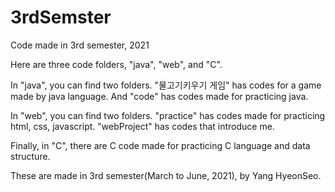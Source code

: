 # 3rdSemster
Code made in 3rd semester, 2021


Here are three code folders, "java", "web", and "C".

In "java", you can find two folders.
"물고기키우기 게임" has codes for a game made by java language.
And "code" has codes made for practicing java.

In "web", you can find two folders.
"practice" has codes made for practicing html, css, javascript.
"webProject" has codes that introduce me.

Finally, in "C", there are C code made for practicing C language and data structure.


These are made in 3rd semester(March to June, 2021), by Yang HyeonSeo.
